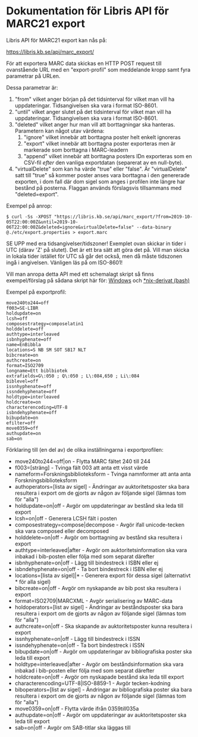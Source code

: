 # Dokumentation för Libris API för MARC21 export

Libris API för MARC21 export kan nås på:

https://libris.kb.se/api/marc_export/

För att exportera MARC data skickas en HTTP POST request till ovanstående URL med en "export-profil" som meddelande kropp samt fyra parametrar på URLen.

Dessa parametrar är:

1. "from" vilket anger början på det tidsinterval för vilket man vill ha uppdateringar. Tidsangivelsen ska vara i format ISO-8601.
1. "until" vilket anger slutet på det tidsinterval för vilket man vill ha uppdateringar. Tidsangivelsen ska vara i format ISO-8601.
1. "deleted" vilket anger hur man vill att borttagningar ska hanteras. Parametern kan något utav värdena:
   1. "ignore" vilket innebär att borttagna poster helt enkelt ignoreras
   1. "export" vilket innebär att borttagna poster exporteras men är markerade som borttagna i MARC-leadern
   1. "append" vilket innebär att borttagna posters IDn exporteras som en CSV-fil _efter_ den vanliga exportdatan (separerat av en null-byte).
1. "virtualDelete" som kan ha värde "true" eller "false". Är "virtualDelete" satt till "true" så kommer poster anses vara borttagna i den genererade exporten, i dom fall där dom sigel som anges i profilen inte längre har bestånd på posterna. Flaggan används förslagsvis tillsammans med "deleted=export".

Exempel på anrop:
```
$ curl -Ss -XPOST "https://libris.kb.se/api/marc_export/?from=2019-10-05T22:00:00Z&until=2019-10-06T22:00:00Z&deleted=ignore&virtualDelete=false" --data-binary @./etc/export.properties > export.marc

```

SE UPP med era tidsangivelser/tidszoner! Exemplet ovan skickar in tider i UTC (därav 'Z' på slutet). Det är ett bra sätt att göra det på. Vill man skicka in lokala tider istället för UTC så går det också, men då måste tidszonen ingå i angivelsen. Vänligen läs på om ISO-8601!

Vill man anropa detta API med ett schemalagt skript så finns exempel/förslag på sådana skript här för:
[Windows](https://github.com/libris/librisxl/blob/master/marc_export/examplescripts/export_windows.bat)
och
[*nix-derivat (bash)](https://github.com/libris/librisxl/blob/master/marc_export/examplescripts/export_nix.sh)


Exempel på exportprofil:
```
move240to244=off
f003=SE-LIBR
holdupdate=on
lcsh=off
composestrategy=composelatin1
holddelete=off
authtype=interleaved
isbnhyphenate=off
name=EnBibbla
locations=S NB SM SOT SB17 NLT
bibcreate=on
authcreate=on
format=ISO2709
longname=Ett biblbiotek
extrafields=G\:050 ; Q\:050 ; L\:084,650 ; Li\:084
biblevel=off
issnhyphenate=off
issndehyphenate=off
holdtype=interleaved
holdcreate=on
characterencoding=UTF-8
isbndehyphenate=off
bibupdate=on
efilter=off
move0359=off
authupdate=on
sab=on

```

Förklaring till (en del av) de olika inställningarna i exportprofilen:
* move240to244=off|on - Flytta MARC fältet 240 till 244
* f003=[sträng] - Tvinga fält 003 att anta ett visst värde
* nameform=Forskningsbiblioteksform - Tvinga namnformer att anta anta Forskningsbiblioteksform
* authoperators=[lista av sigel] - Ändringar av auktoritetsposter ska bara resultera i export om de gjorts av någon av följande sigel (lämnas tom för "alla")
* holdupdate=on|off - Avgör om uppdateringar av bestånd ska leda till export
* lcsh=on|off - Generera LCSH fält i posten
* composestrategy=compose|decompose - Avgör ifall unicode-tecken ska vara composed eller decomposed
* holddelete=on|off - Avgör om borttagning av bestånd ska resultera i export
* authtype=interleaved|after - Avgör om auktoritetsinformation ska vara inbakad i bib-posten eller följa med som separat därefter
* isbnhyphenate=on|off - Lägg till bindestreck i ISBN eller ej
* isbndehyphenate=on|off - Ta bort bindestreck i ISBN eller ej
* locations=[lista av sigel]|* - Generera export för dessa sigel (alternativt * för alla sigel)
* bibcreate=on|off - Avgör om nyskapande av bib post ska resultera i export
* format=ISO2709|MARCXML - Avgör serialisering av MARC-data
* holdoperators=[list av sigel] - Ändringar av beståndsposter ska bara resultera i export om de gjorts av någon av följande sigel (lämnas tom för "alla")
* authcreate=on|off - Ska skapande av auktoritetsposter kunna resultera i export
* issnhyphenate=on|off - Lägg till bindestreck i ISSN
* issndehyphenate=on|off - Ta bort bindestreck i ISSN
* bibupdate=on|off - Avgör om uppdateringar av bibliografiska poster ska leda till export
* holdtype=interleaved|after - Avgör om beståndsinformation ska vara inbakad i bib-posten eller följa med som separat därefter
* holdcreate=on|off - Avgör om nyskapade bestånd ska leda till export
* characterencoding=UTF-8|ISO-8859-1 - Avgör tecken-kodning
* biboperators=[list av sigel] - Ändringar av bibliografiska poster ska bara resultera i export om de gjorts av någon av följande sigel (lämnas tom för "alla")
* move0359=on|off - Flytta värde ifrån 035$9 till 035$a
* authupdate=on|off - Avgör om uppdateringar av auktoritetsposter ska leda till export
* sab=on|off - Avgör om SAB-titlar ska läggas till